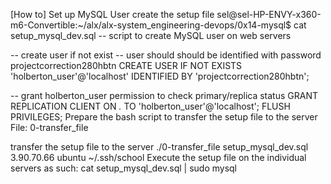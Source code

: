 [How to] Set up MySQL User
create the setup file
sel@sel-HP-ENVY-x360-m6-Convertible:~/alx/alx-system_engineering-devops/0x14-mysql$ cat setup_mysql_dev.sql 
-- script to create MySQL user on web servers

-- create user if not exist
-- user should should be identified with password projectcorrection280hbtn
CREATE USER IF NOT EXISTS 'holberton_user'@'localhost' IDENTIFIED BY 'projectcorrection280hbtn';

-- grant holberton_user permission to check primary/replica status
GRANT REPLICATION CLIENT ON *.* TO 'holberton_user'@'localhost';
FLUSH PRIVILEGES;
Prepare the bash script to transfer the setup file to the server
File: 0-transfer_file

transfer the setup file to the server
./0-transfer_file setup_mysql_dev.sql 3.90.70.66 ubuntu ~/.ssh/school
Execute the setup file on the individual servers as such:
cat setup_mysql_dev.sql | sudo mysql
